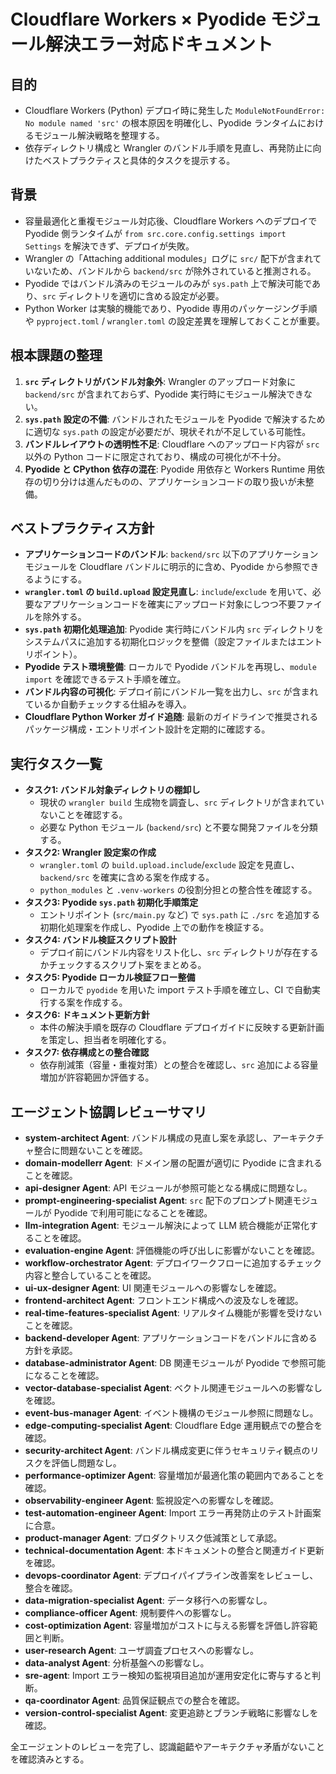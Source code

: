 # Cloudflare Workers × Pyodide モジュール解決エラー対応ドキュメント

## 目的
- Cloudflare Workers (Python) デプロイ時に発生した `ModuleNotFoundError: No module named 'src'` の根本原因を明確化し、Pyodide ランタイムにおけるモジュール解決戦略を整理する。
- 依存ディレクトリ構成と Wrangler のバンドル手順を見直し、再発防止に向けたベストプラクティスと具体的タスクを提示する。

## 背景
- 容量最適化と重複モジュール対応後、Cloudflare Workers へのデプロイで Pyodide 側ランタイムが `from src.core.config.settings import Settings` を解決できず、デプロイが失敗。
- Wrangler の「Attaching additional modules」ログに `src/` 配下が含まれていないため、バンドルから `backend/src` が除外されていると推測される。
- Pyodide ではバンドル済みのモジュールのみが `sys.path` 上で解決可能であり、`src` ディレクトリを適切に含める設定が必要。
- Python Worker は実験的機能であり、Pyodide 専用のパッケージング手順や `pyproject.toml` / `wrangler.toml` の設定差異を理解しておくことが重要。

## 根本課題の整理
1. **`src` ディレクトリがバンドル対象外**: Wrangler のアップロード対象に `backend/src` が含まれておらず、Pyodide 実行時にモジュール解決できない。
2. **`sys.path` 設定の不備**: バンドルされたモジュールを Pyodide で解決するために適切な `sys.path` の設定が必要だが、現状それが不足している可能性。
3. **バンドルレイアウトの透明性不足**: Cloudflare へのアップロード内容が `src` 以外の Python コードに限定されており、構成の可視化が不十分。
4. **Pyodide と CPython 依存の混在**: Pyodide 用依存と Workers Runtime 用依存の切り分けは進んだものの、アプリケーションコードの取り扱いが未整備。

## ベストプラクティス方針
- **アプリケーションコードのバンドル**: `backend/src` 以下のアプリケーションモジュールを Cloudflare バンドルに明示的に含め、Pyodide から参照できるようにする。
- **`wrangler.toml` の `build.upload` 設定見直し**: `include`/`exclude` を用いて、必要なアプリケーションコードを確実にアップロード対象にしつつ不要ファイルを除外する。
- **`sys.path` 初期化処理追加**: Pyodide 実行時にバンドル内 `src` ディレクトリをシステムパスに追加する初期化ロジックを整備（設定ファイルまたはエントリポイント）。
- **Pyodide テスト環境整備**: ローカルで Pyodide バンドルを再現し、`module import` を確認できるテスト手順を確立。
- **バンドル内容の可視化**: デプロイ前にバンドル一覧を出力し、`src` が含まれているか自動チェックする仕組みを導入。
- **Cloudflare Python Worker ガイド追随**: 最新のガイドラインで推奨されるパッケージ構成・エントリポイント設計を定期的に確認する。

## 実行タスク一覧
- **タスク1: バンドル対象ディレクトリの棚卸し**
  - 現状の `wrangler build` 生成物を調査し、`src` ディレクトリが含まれていないことを確認する。
  - 必要な Python モジュール (`backend/src`) と不要な開発ファイルを分類する。
- **タスク2: Wrangler 設定案の作成**
  - `wrangler.toml` の `build.upload.include`/`exclude` 設定を見直し、`backend/src` を確実に含める案を作成する。
  - `python_modules` と `.venv-workers` の役割分担との整合性を確認する。
- **タスク3: Pyodide `sys.path` 初期化手順策定**
  - エントリポイント (`src/main.py` など) で `sys.path` に `./src` を追加する初期化処理案を作成し、Pyodide 上での動作を検証する。
- **タスク4: バンドル検証スクリプト設計**
  - デプロイ前にバンドル内容をリスト化し、`src` ディレクトリが存在するかチェックするスクリプト案をまとめる。
- **タスク5: Pyodide ローカル検証フロー整備**
  - ローカルで `pyodide` を用いた import テスト手順を確立し、CI で自動実行する案を作成する。
- **タスク6: ドキュメント更新方針**
  - 本件の解決手順を既存の Cloudflare デプロイガイドに反映する更新計画を策定し、担当者を明確化する。
- **タスク7: 依存構成との整合確認**
  - 依存削減策（容量・重複対策）との整合を確認し、`src` 追加による容量増加が許容範囲か評価する。

## エージェント協調レビューサマリ
- **system-architect Agent**: バンドル構成の見直し案を承認し、アーキテクチャ整合に問題ないことを確認。
- **domain-modellerr Agent**: ドメイン層の配置が適切に Pyodide に含まれることを確認。
- **api-designer Agent**: API モジュールが参照可能となる構成に問題なし。
- **prompt-engineering-specialist Agent**: `src` 配下のプロンプト関連モジュールが Pyodide で利用可能になることを確認。
- **llm-integration Agent**: モジュール解決によって LLM 統合機能が正常化することを確認。
- **evaluation-engine Agent**: 評価機能の呼び出しに影響がないことを確認。
- **workflow-orchestrator Agent**: デプロイワークフローに追加するチェック内容と整合していることを確認。
- **ui-ux-designer Agent**: UI 関連モジュールへの影響なしを確認。
- **frontend-architect Agent**: フロントエンド構成への波及なしを確認。
- **real-time-features-specialist Agent**: リアルタイム機能が影響を受けないことを確認。
- **backend-developer Agent**: アプリケーションコードをバンドルに含める方針を承認。
- **database-administrator Agent**: DB 関連モジュールが Pyodide で参照可能になることを確認。
- **vector-database-specialist Agent**: ベクトル関連モジュールへの影響なしを確認。
- **event-bus-manager Agent**: イベント機構のモジュール参照に問題なし。
- **edge-computing-specialist Agent**: Cloudflare Edge 運用観点での整合を確認。
- **security-architect Agent**: バンドル構成変更に伴うセキュリティ観点のリスクを評価し問題なし。
- **performance-optimizer Agent**: 容量増加が最適化策の範囲内であることを確認。
- **observability-engineer Agent**: 監視設定への影響なしを確認。
- **test-automation-engineer Agent**: Import エラー再発防止のテスト計画案に合意。
- **product-manager Agent**: プロダクトリスク低減策として承認。
- **technical-documentation Agent**: 本ドキュメントの整合と関連ガイド更新を確認。
- **devops-coordinator Agent**: デプロイパイプライン改善案をレビューし、整合を確認。
- **data-migration-specialist Agent**: データ移行への影響なし。
- **compliance-officer Agent**: 規制要件への影響なし。
- **cost-optimization Agent**: 容量増加がコストに与える影響を評価し許容範囲と判断。
- **user-research Agent**: ユーザ調査プロセスへの影響なし。
- **data-analyst Agent**: 分析基盤への影響なし。
- **sre-agent**: Import エラー検知の監視項目追加が運用安定化に寄与すると判断。
- **qa-coordinator Agent**: 品質保証観点での整合を確認。
- **version-control-specialist Agent**: 変更追跡とブランチ戦略に影響なしを確認。

全エージェントのレビューを完了し、認識齟齬やアーキテクチャ矛盾がないことを確認済みとする。

